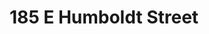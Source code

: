 ---
title: 185 E Humboldt Street
address: 185 E Humboldt St, San Jose, CA 95112
developer: Valley Oak Partners
municipality: San Jose
units: 68
phase: Under Review
permits:
    H24-019:
        status: Under Review
        initial_date: 2024-04-08
        final_date: None
        apn: [47702063]
        address: 185 E Humboldt St, San Jose, CA 95112
        description: Development permit to allow the demolition of an industrial building and the construction of 68 condominium units (townhomes) in 14 buildings on an approximately 3.87-gross acre site.
        names: Nicole Kelly w/ VOP REF I KEYES LLC; DEENA MORSILLI w/ HMH;
    PRE23-218:
        status: Complete
        initial_date: 2023-11-14
        final_date: None
        apn: [47702063]
        address: 185 E Humboldt St, San Jose, CA 95112
        description: SB330 preliminary application to construct 63 townhomes
        names: Jeff Aguilar w/ Valley Oak Partners, LLC;
geometry: [37.320887073372134, -121.87376538156389]
published: True
---